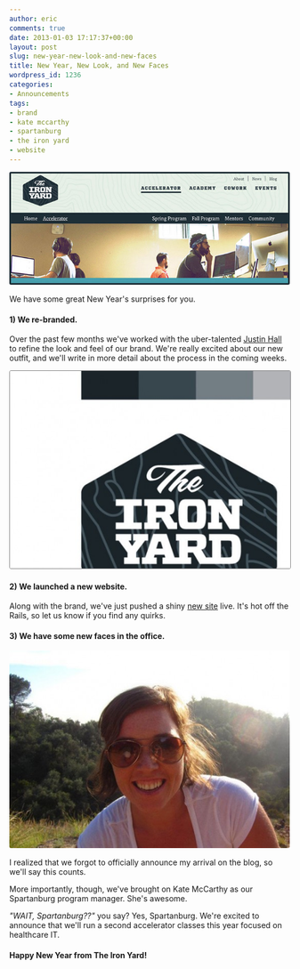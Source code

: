 ```yaml
---
author: eric
comments: true
date: 2013-01-03 17:17:37+00:00
layout: post
slug: new-year-new-look-and-new-faces
title: New Year, New Look, and New Faces
wordpress_id: 1236
categories:
- Announcements
tags:
- brand
- kate mccarthy
- spartanburg
- the iron yard
- website
---
```


<img src="/images/blog/2013/01/new-site-2.jpg" style="border-radius: 3px;">

We have some great New Year's surprises for you. 

<!-- more -->

#### 1) We re-branded.

Over the past few months we've worked with the uber-talented [Justin Hall](http://www.justinhalldesign.com/) to refine the look and feel of our brand. We're really excited about our new outfit, and we'll write in more detail about the process in the coming weeks. 

<img src="/images/blog/2013/01/the-iron-yard-logo-e1357233395984.jpg" style="border-radius: 3px; border: 1px solid gray;">

#### 2) We launched a new website.

Along with the brand, we've just pushed a shiny [new site](http://theironyard.com) live. It's hot off the Rails, so let us know if you find any quirks. 

#### 3) We have some new faces in the office.

<img src="/images/blog/2013/01/kate-mccarthy-e1357233252598.jpg" style="border-radius: 3px;">

I realized that we forgot to officially announce my arrival on the blog, so we'll say this counts. 

More importantly, though, we've brought on Kate McCarthy as our Spartanburg program manager. She's awesome. 

_"WAIT, Spartanburg??"_ you say? Yes, Spartanburg. We're excited to announce that we'll run a second accelerator classes this year focused on healthcare IT. 

#### Happy New Year from The Iron Yard!



